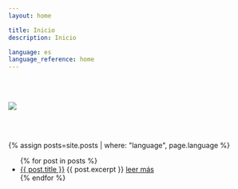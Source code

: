 ```yaml
---
layout: home

title: Inicio
description: Inicio

language: es
language_reference: home
---
```


<div class="flex" style=" padding-top:3rem; padding-bottom:3rem; justify-content: center">
  <img 
    src="{{ site.baseurl }}/assets/img/logo.png"
  />
</div>
<div class="post-item"></div>

{% assign posts=site.posts | where: "language", page.language %}

<ul class="post-item-list">
  {% for post in posts %}
    <li class="post-item">
        <a class="post-item-title" href="{{site.baseurl}}{{ post.url }}">{{ post.title }}</a>
      {{ post.excerpt }} <a class="post-item-excerpt" href="{{site.baseurl}}{{ post.url }}">leer más</a>
    </li>
  {% endfor %}
</ul>

